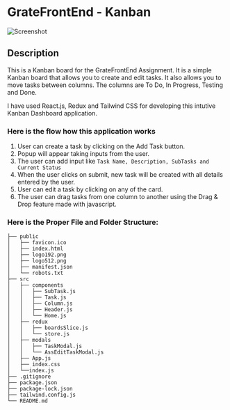 # GrateFrontEnd - Kanban

![Screenshot]('./public/screenshot.png')


## Description
This is a Kanban board for the GrateFrontEnd Assignment. It is a simple Kanban board that allows you to create and edit tasks. It also allows you to move tasks between columns. The columns are To Do, In Progress, Testing and Done. 

I have used React.js, Redux and Tailwind CSS for developing this intutive Kanban Dashboard application.

### Here is the flow how this application works
1. User can create a task by clicking on the Add Task button.
2. Popup will appear taking inputs from the user. 
3. The user can add input like ```Task Name, Description, SubTasks and Current Status```
3. When the user clicks on submit, new task will be created with all details entered by the user.
4. User can edit a task by clicking on any of the card.
5. The user can drag tasks from one column to another using the Drag & Drop feature made with javascript.

### Here is the Proper File and Folder Structure:

```
├── public
│   ├── favicon.ico
│   ├── index.html
│   ├── logo192.png
│   ├── logo512.png
│   ├── manifest.json
│   └── robots.txt
├── src
│   ├── components
│   │   ├── SubTask.js
│   │   ├── Task.js
│   │   ├── Column.js
│   │   ├── Header.js
│   │   └── Home.js
│   ├── redux
│   │   ├── boardsSlice.js
│   │   └── store.js
│   ├── modals
│   │   ├── TaskModal.js
│   │   └── AssEditTaskModal.js
│   ├── App.js
│   ├── index.css
│   └──index.js
├── .gitignore
├── package.json
├── package-lock.json
├── tailwind.config.js
└── README.md
```


